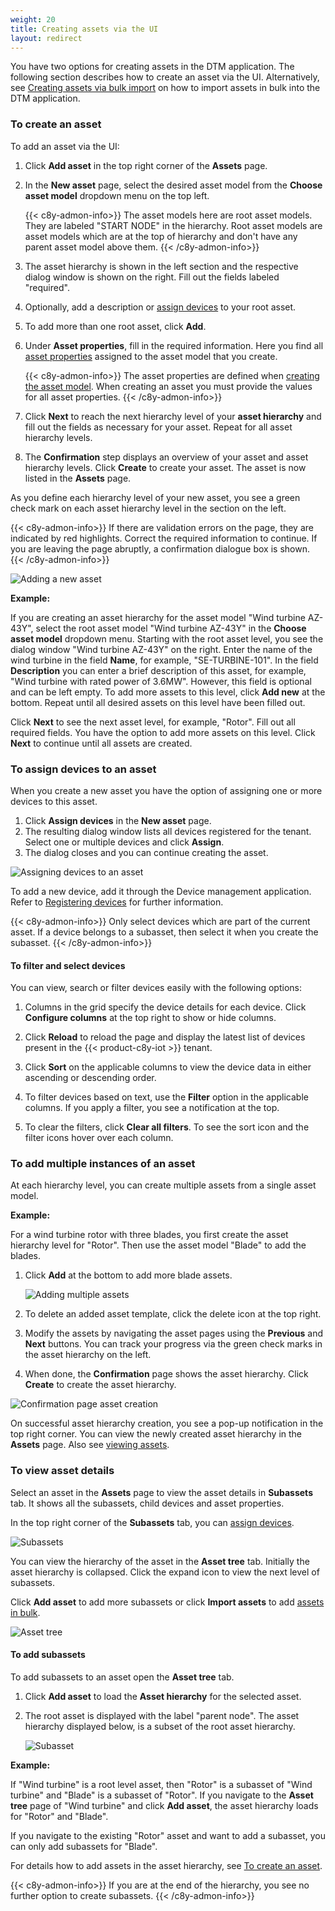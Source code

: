```yaml
---
weight: 20
title: Creating assets via the UI
layout: redirect
---
```


You have two options for creating assets in the DTM application.
The following section describes how to create an asset via the UI.
Alternatively, see [Creating assets via bulk import](/dtm/asset-hierarchy/#creating-assets-bulk-import) on how to import assets in bulk into the DTM application.

<a name="create-asset"></a>
### To create an asset

To add an asset via the UI:

1. Click **Add asset** in the top right corner of the **Assets** page.

2. In the **New asset** page, select the desired asset model from the **Choose asset model** dropdown menu on the top left.

    {{< c8y-admon-info>}}
The asset models here are root asset models.
They are labeled "START NODE" in the hierarchy.
Root asset models are asset models which are at the top of hierarchy and don't have any parent asset model above them.
    {{< /c8y-admon-info>}}

3. The asset hierarchy is shown in the left section and the respective dialog window is shown on the right. Fill out the fields labeled "required".

4. Optionally, add a description or [assign devices](#assign-devices-to-asset) to your root asset.

5. To add more than one root asset, click **Add**.

6. Under **Asset properties**, fill in the required information. Here you find all [asset properties](/dtm/asset-types/#asset-properties) assigned to the asset model that you create.

    {{< c8y-admon-info>}}
 The asset properties are defined when [creating the asset model](/dtm/asset-types/#create-asset-model).
 When creating an asset you must provide the values for all asset properties.
    {{< /c8y-admon-info>}}

7. Click **Next** to reach the next hierarchy level of your **asset hierarchy** and fill out the fields as necessary for your asset. Repeat for all asset hierarchy levels.

8. The **Confirmation** step displays an overview of your asset and asset hierarchy levels. Click **Create** to create your asset. The asset is now listed in the **Assets** page.

As you define each hierarchy level of your new asset, you see a green check mark on each asset hierarchy level in the section on the left.

{{< c8y-admon-info>}}
If there are validation errors on the page, they are indicated by red highlights.
Correct the required information to continue.
If you are leaving the page abruptly, a confirmation dialogue box is shown.
{{< /c8y-admon-info>}}

![Adding a new asset](/images/dtm/assets/dtm-assets-new-asset.png)

**Example:**

If you are creating an asset hierarchy for the asset model "Wind turbine AZ-43Y", select the root asset model "Wind turbine AZ-43Y" in the **Choose asset model** dropdown menu. Starting with the root asset level, you see the dialog window "Wind turbine AZ-43Y" on the right.
Enter the name of the wind turbine in the field **Name**, for example, "SE-TURBINE-101".
In the field **Description** you can enter a brief description of this asset, for example, "Wind turbine with rated power of 3.6MW".
However, this field is optional and can be left empty.
To add more assets to this level, click **Add new** at the bottom.
Repeat until all desired assets on this level have been filled out.

Click **Next** to see the next asset level, for example, "Rotor".
Fill out all required fields.
You have the option to add more assets on this level.
Click **Next** to continue until all assets are created.

<a name="assign-devices-to-asset"></a>
### To assign devices to an asset

When you create a new asset you have the option of assigning one or more devices to this asset.

1. Click **Assign devices** in the **New asset** page.
2. The resulting dialog window lists all devices registered for the tenant. Select one or multiple devices and click **Assign**.
3. The dialog closes and you can continue creating the asset.

![Assigning devices to an asset](/images/dtm/assets/dtm-assets-assign-devices.png)

To add a new device, add it through the Device management application.
Refer to [Registering devices](/device-management-application/registering-devices/) for further information.

{{< c8y-admon-info>}}
Only select devices which are part of the current asset.
If a device belongs to a subasset, then select it when you create the subasset.
{{< /c8y-admon-info>}}


<a name=""></a>
#### To filter and select devices

You can view, search or filter devices easily with the following options:

1. Columns in the grid specify the device details for each device. Click **Configure columns** at the top right to show or hide columns.

2. Click **Reload** to reload the page and display the latest list of devices present in the {{< product-c8y-iot >}} tenant.

3. Click **Sort** on the applicable columns to view the device data in either ascending or descending order.

4. To filter devices based on text, use the **Filter** option in the applicable columns. If you apply a filter, you see a notification at the top.

5. To clear the filters, click **Clear all filters**. To see the sort icon and the filter icons hover over each column.


<a name=""></a>
### To add multiple instances of an asset

At each hierarchy level, you can create multiple assets from a single asset model.

**Example:**

For a wind turbine rotor with three blades, you first create the asset hierarchy level for "Rotor". Then use the asset model "Blade" to add the blades.

1. Click **Add** at the bottom to add more blade assets.

    ![Adding multiple assets](/images/dtm/assets/dtm-assets-add-multiple-instance.png)

2. To delete an added asset template, click the delete icon at the top right.

3. Modify the assets by navigating the asset pages using the **Previous** and **Next** buttons. You can track your progress via the green check marks in the asset hierarchy on the left.

4. When done, the **Confirmation** page shows the asset hierarchy. Click **Create** to create the asset hierarchy.

![Confirmation page asset creation](/images/dtm/assets/dtm-assets-confirmation-page.png)

On successful asset hierarchy creation, you see a pop-up notification in the top right corner.
You can view the newly created asset hierarchy in the **Assets** page.
Also see [viewing assets](/dtm/asset-hierarchy/#viewing-assets).


<a name=""></a>
### To view asset details

Select an asset in the **Assets** page to view the asset details in **Subassets** tab.
It shows all the subassets, child devices and asset properties.

In the top right corner of the **Subassets** tab, you can [assign devices](#assign-devices-to-asset).

![Subassets](/images/dtm/assets/dtm-assets-subassets-page.png)

You can view the hierarchy of the asset in the **Asset tree** tab. Initially the asset hierarchy is collapsed. Click the expand icon to view the next level of subassets.

Click **Add asset** to add more subassets or click **Import assets** to add [assets in bulk](/dtm/asset-hierarchy/#creating-assets-bulk-import).

![Asset tree](/images/dtm/assets/dtm-assets-asset-tree-page.png)

<a name="add-child-assets"></a>
#### To add subassets

To add subassets to an asset open the **Asset tree** tab.

1. Click **Add asset** to load the **Asset hierarchy** for the selected asset.

2. The root asset is displayed with the label "parent node". The asset hierarchy displayed below, is a subset of the root asset hierarchy.

    ![Subasset](/images/dtm/assets/dtm-assets-add-child-asset.png)

**Example:**

If "Wind turbine" is a root level asset, then "Rotor" is a subasset of "Wind turbine" and "Blade" is a subasset of "Rotor".
If you navigate to the **Asset tree** page of "Wind turbine" and click **Add asset**, the asset hierarchy loads for "Rotor" and "Blade".

If you navigate to the existing "Rotor" asset and want to add a subasset, you can only add subassets for "Blade".

For details how to add assets in the asset hierarchy, see [To create an asset](#create-asset).

{{< c8y-admon-info>}}
If you are at the end of the hierarchy, you see no further option to create subassets.
{{< /c8y-admon-info>}}
